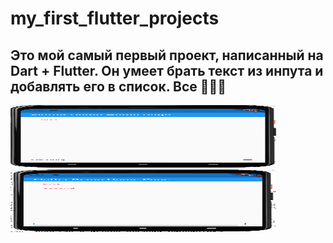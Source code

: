 # my_first_flutter_projects

## Это мой самый первый проект, написанный на Dart + Flutter. Он умеет брать текст из инпута и добавлять его в список. Все 🤡🤡🤡

<img src="images/1.png" width="425" height="100"/> <img src="images/2.png" width="425" height="100"/>